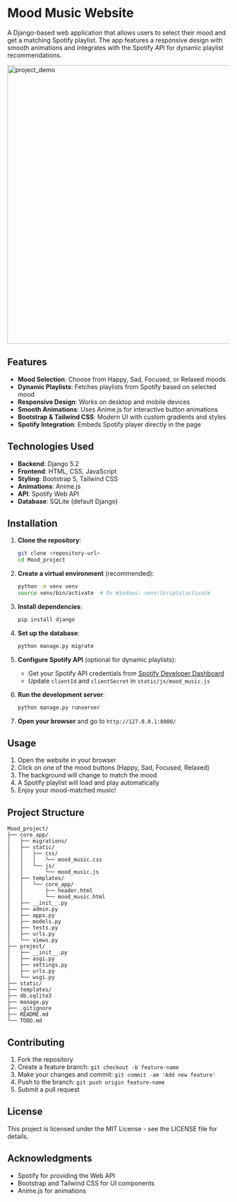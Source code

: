 # Mood Music Website

A Django-based web application that allows users to select their mood and get a matching Spotify playlist. The app features a responsive design with smooth animations and integrates with the Spotify API for dynamic playlist recommendations.


<img width="1365" height="630" alt="project_demo" src="https://github.com/user-attachments/assets/6ef3638b-9dd9-4567-83bf-d878c40f5bec" />

## Features

- **Mood Selection**: Choose from Happy, Sad, Focused, or Relaxed moods
- **Dynamic Playlists**: Fetches playlists from Spotify based on selected mood
- **Responsive Design**: Works on desktop and mobile devices
- **Smooth Animations**: Uses Anime.js for interactive button animations
- **Bootstrap & Tailwind CSS**: Modern UI with custom gradients and styles
- **Spotify Integration**: Embeds Spotify player directly in the page

## Technologies Used

- **Backend**: Django 5.2
- **Frontend**: HTML, CSS, JavaScript
- **Styling**: Bootstrap 5, Tailwind CSS
- **Animations**: Anime.js
- **API**: Spotify Web API
- **Database**: SQLite (default Django)

## Installation

1. **Clone the repository**:
   ```bash
   git clone <repository-url>
   cd Mood_project
   ```

2. **Create a virtual environment** (recommended):
   ```bash
   python -m venv venv
   source venv/bin/activate  # On Windows: venv\Scripts\activate
   ```

3. **Install dependencies**:
   ```bash
   pip install django
   ```

4. **Set up the database**:
   ```bash
   python manage.py migrate
   ```

5. **Configure Spotify API** (optional for dynamic playlists):
   - Get your Spotify API credentials from [Spotify Developer Dashboard](https://developer.spotify.com/dashboard)
   - Update `clientId` and `clientSecret` in `static/js/mood_music.js`

6. **Run the development server**:
   ```bash
   python manage.py runserver
   ```

7. **Open your browser** and go to `http://127.0.0.1:8000/`

## Usage

1. Open the website in your browser
2. Click on one of the mood buttons (Happy, Sad, Focused, Relaxed)
3. The background will change to match the mood
4. A Spotify playlist will load and play automatically
5. Enjoy your mood-matched music!

## Project Structure

```
Mood_project/
├── core_app/
│   ├── migrations/
│   ├── static/
│   │   ├── css/
│   │   │   └── mood_music.css
│   │   └── js/
│   │       └── mood_music.js
│   ├── templates/
│   │   └── core_app/
│   │       ├── header.html
│   │       └── mood_music.html
│   ├── __init__.py
│   ├── admin.py
│   ├── apps.py
│   ├── models.py
│   ├── tests.py
│   ├── urls.py
│   └── views.py
├── project/
│   ├── __init__.py
│   ├── asgi.py
│   ├── settings.py
│   ├── urls.py
│   └── wsgi.py
├── static/
├── templates/
├── db.sqlite3
├── manage.py
├── .gitignore
├── README.md
└── TODO.md
```

## Contributing

1. Fork the repository
2. Create a feature branch: `git checkout -b feature-name`
3. Make your changes and commit: `git commit -am 'Add new feature'`
4. Push to the branch: `git push origin feature-name`
5. Submit a pull request

## License

This project is licensed under the MIT License - see the LICENSE file for details.

## Acknowledgments

- Spotify for providing the Web API
- Bootstrap and Tailwind CSS for UI components
- Anime.js for animations
